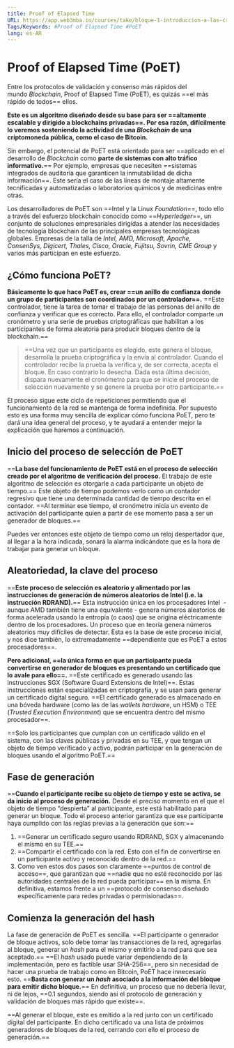 ```yaml
---
title: Proof of Elapsed Time
URL: https://app.web3mba.io/courses/take/bloque-1-introduccion-a-las-criptomonedas/texts/35681747-u3-3-3-proof-of-elapsed-time
Tags/Keywords: #Proof of Elapsed Time #PoET
lang: es-AR
---
```

# Proof of Elapsed Time (PoET)
Entre los protocolos de validación y consenso más rápidos del mundo _Blockchain_, Proof of Elapsed Time (PoET), es quizás ==el más rápido de todos== ellos.

**Este es un algoritmo diseñado desde su base para ser ==altamente escalable y dirigido a blockchains privadas==. Por esa razón, difícilmente lo veremos sosteniendo la actividad de una _Blockchain_ de una criptomoneda pública, como el caso de Bitcoin.**

Sin embargo, el potencial de PoET está orientado para ser ==aplicado en el desarrollo de _Blockchain_ como **parte de sistemas con alto tráfico informativo.**== Por ejemplo, empresas que necesiten ==sistemas integrados de auditoría que garanticen la inmutabilidad de dicha información==. Este sería el caso de las líneas de montaje altamente tecnificadas y automatizadas o laboratorios químicos y de medicinas entre otras.

Los desarrolladores de PoET son ==Intel y la Linux _Foundation_==, todo ello a través del esfuerzo blockchain conocido como ==_Hyperledger_==, un conjunto de soluciones empresariales dirigidas a atender las necesidades de tecnología blockchain de las principales empresas tecnológicas globales. Empresas de la talla de _Intel, AMD, Microsoft, Apache, ConsenSys, Digicert, Thales, Cisco, Oracle, Fujitsu, Sovrin, CME Group_ y varios más participan en este esfuerzo.

## ¿Cómo funciona PoET?
**Básicamente lo que hace PoET es, crear ==un anillo de confianza donde un grupo de participantes son coordinados por un controlador==.** ==Este controlador, tiene la tarea de tomar el trabajo de las personas del anillo de confianza y verificar que es correcto. Para ello, el controlador comparte un cronómetro y una serie de pruebas criptográficas que habilitan a los participantes de forma aleatoria para producir bloques dentro de la blockchain.==

>==Una vez que un participante es elegido, este genera el bloque, desarrolla la prueba criptográfica y la envía al controlador. Cuando el controlador recibe la prueba la verifica y, de ser correcta, acepta el bloque. En caso contrario lo desecha. Dada esta última decisión, dispara nuevamente el cronómetro para que se inicie el proceso de selección nuevamente y se genere la prueba por otro participante.==

El proceso sigue este ciclo de repeticiones permitiendo que el funcionamiento de la red se mantenga de forma indefinida. Por supuesto esto es una forma muy sencilla de explicar cómo funciona PoET, pero te dará una idea general del proceso, y te ayudará a entender mejor la explicación que haremos a continuación.

## Inicio del proceso de selección de PoET
==**La base del funcionamiento de PoET está en el proceso de selección creado por el algoritmo de verificación del proceso.** El trabajo de este algoritmo de selección es otorgarle a cada participante un objeto de tiempo.== Este objeto de tiempo podemos verlo como un contador regresivo que tiene una determinada cantidad de tiempo descrita en el contador. ==Al terminar ese tiempo, el cronómetro inicia un evento de activación del participante quien a partir de ese momento pasa a ser un generador de bloques.==

Puedes ver entonces este objeto de tiempo como un reloj despertador que, al llegar a la hora indicada, sonará la alarma indicándote que es la hora de trabajar para generar un bloque.

## Aleatoriedad, la clave del proceso
==**Este proceso de selección es aleatorio y alimentado por las instrucciones de generación de números aleatorios de Intel (i.e. la instrucción RDRAND).**== Esta instrucción única en los procesadores Intel  - aunque AMD también tiene una equivalente - genera números aleatorios de forma acelerada usando la entropía (o caos) que se origina eléctricamente dentro de los procesadores. Un proceso que en teoría genera números aleatorios muy difíciles de detectar. Esta es la base de este proceso inicial, y nos dice también, lo extremadamente ==dependiente que es PoET a estos procesadores==.

**Pero adicional, ==la única forma en que un participante pueda convertirse en generador de bloques es presentando un certificado que lo avale para ello==.** ==Este certificado es generado usando las instrucciones SGX (Software Guard Extensions de Intel)==. Estas instrucciones están especializadas en criptografía, y se usan para generar un certificado digital seguro. ==El certificado generado es almacenado en una bóveda hardware (como las de las _wallets hardware_, un HSM) o TEE (_Trusted Execution Environment_) que se encuentra dentro del mismo procesador==.

==Solo los participantes que cumplan con un certificado válido en el sistema, con las claves públicas y privadas en su TEE, y que tengan un objeto de tiempo verificado y activo, podrán participar en la generación de bloques usando el algoritmo PoET.==

## Fase de generación
==**Cuando el participante recibe su objeto de tiempo y este se activa, se da inicio al proceso de generación.** Desde el preciso momento en el que el objeto de tiempo “despierta” al participante, este está habilitado para generar un bloque. Todo el proceso anterior garantiza que ese participante haya cumplido con las reglas previas a la generación que son:==
1. ==Generar un certificado seguro usando RDRAND, SGX y almacenando el mismo en su TEE.==
2. ==Compartir el certificado con la red. Esto con el fin de convertirse en un participante activo y reconocido dentro de la red.==
3. Como ven estos dos pasos son claramente ==puntos de control de acceso==, que garantizan que ==nadie que no esté reconocido por las autoridades centrales de la red pueda participar== en la misma. En definitiva, estamos frente a un ==protocolo de consenso diseñado específicamente para redes privadas o permisionadas==.

## Comienza la generación del hash
La fase de generación de PoET es sencilla. ==El participante o generador de bloque activos, solo debe tomar las transacciones de la red, agregarlas al bloque, generar un _hash_ para el mismo y emitirlo a la red para que sea aceptado.== ==El _hash_ usado puede variar dependiendo de la implementación, pero es factible usar SHA-256==, pero sin necesidad de hacer una prueba de trabajo como en Bitcoin, PoET hace innecesario esto. ==**Basta con generar un _hash_ asociado a la información del bloque para emitir dicho bloque.**== En definitiva, un proceso que no debería llevar, ni de lejos, ==0.1 segundos, siendo así el protocolo de generación y validación de bloques más rápido que existe==.

==Al generar el bloque, este es emitido a la red junto con un certificado digital del participante. En dicho certificado va una lista de próximos generadores de bloques de la red, cerrando con ello el proceso de generación.==